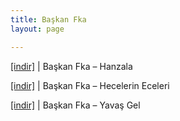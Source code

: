 ```yaml
---
title: Başkan Fka
layout: page

---
```

<a href="https://cloud.mail.ru/public/2ba9a466ae15/Ba%C5%9Fkan%20F-ka%20-%20Hanzala" target="_blank">[indir]</a>   |   Başkan Fka &#8211; Hanzala

<a href="https://cloud.mail.ru/public/61561a84afb5/Ba%C5%9Fkan%20F-ka%20-%20Hecelerin%20Eceleri" target="_blank">[indir]</a>   |   Başkan Fka &#8211; Hecelerin Eceleri

<a href="https://cloud.mail.ru/public/3ecc6b478918/Ba%C5%9Fkan%20F-ka%20-%20Yavas%20Gel" target="_blank">[indir]</a>   |   Başkan Fka &#8211; Yavaş Gel